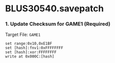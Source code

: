 # BLUS30540.savepatch

### 1. Update Checksum for GAME1 (Required)

Target File: `GAME1`

```
set range:0x10,0xE1BF
set [hash]:fnv1:0xFFFFFFFF
set [hash]:xor:FFFFFFFF
write at 0x000C:[hash]
```

